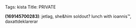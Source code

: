 Tags: kista
Title: PRIVATE
  
**(169145700283)**: jetlag, she&him soldout? lunch with ioannis™, daxattdeklarerar